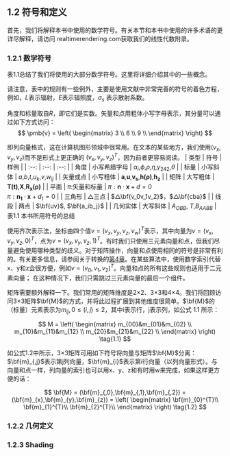 ## 1.2 符号和定义
首先，我们将解释本书中使用的数学符号。有关本节和本书中使用的许多术语的更详尽解释，请访问 realtimerendering.com获取我们的线性代数附录。

### 1.2.1 数学符号
表1.1总结了我们将使用的大部分数学符号。这里将详细介绍其中的一些概念。

请注意，表中的规则有一些例外，主要是使用文献中非常完善的符号的着色方程，例如，$L$表示辐射，$E$表示辐照度，$σ_s$ 表示散射系数。

角度和标量取自$R$，即它们是实数。矢量和点用粗体小写字母表示，其分量可以通过如下方式访问：
$$
\pmb{v} =  
\left(
 \begin{matrix}
   3 \\
   6 \\
   9 \\
  \end{matrix}
\right)
$$

即列向量格式，这在计算机图形领域中很常用。在文本的某些地方，我们使用$(v_x,v_y,v_z)$而不是形式上更正确的 $(v_x,v_y,v_z)^T$，因为前者更容易阅读。
| 类型 | 符号 | 样例 |
| :--: | :--: | :--: |
| 角度 | 小写希腊字母 | ${\alpha}_i$,$\phi$,$\rho$,$\eta$,${\gamma}_{242}$,$\theta$ |
| 标量 | 小写斜体 | $a$,$b$,$t$,$u_k$,$v$,$w_{ij}$ |
| 矢量或点 | 小写粗体 | $\pmb{a}$,$\pmb{u}$,$\pmb{v_s}$,$\pmb{h(\rho)}$,$\pmb{h_z}$ |
| 矩阵  | 大写粗体 | $\pmb{T(t)}$,$\pmb{X}$,$\pmb{R_x(\rho)}$ |
| 平面  | $\pi$:矢量和标量 | $\pi:\pmb{n}\cdot\pmb{x} + d = 0$ <br> $\pi:\pmb{n_1}\cdot\pmb{x} + d_1 = 0$ |
| 三角形  | △三点 | $△\bf{v_0v_1v_2}$，$△\bf{cba}$ |
| 线段  | 两点 | $\bf{uv}$, $\bf{a_ib_j}$ |
| 几何实体  | 大写斜体 | $A_{OBB}$, $T$,$B_{AABB}$ |
表1.1 本书所用符号的总结

使用齐次表示法，坐标由四个值$v = {(v_x,v_y,v_z,v_w )}^{T}$表示，其中向量为$v = {(v_x,v_y,v_z,0)}^{T}$，点为$v = {(v_x,v_y,v_z,1)}^{T}$。有时我们只使用三元素向量和点，但我们尽量避免使用哪种类型的歧义。对于矩阵操作，向量和点使用相同的符号是非常有利的。有关更多信息，请参阅关于转换的[第4章][netlink1]。在某些算法中，使用数字索引代替x、y和z会很方便，例如$v={(v_0,v_1,v_2)}^T$。向量和点的所有这些规则也适用于二元素向量； 在这种情况下，我们只需跳过三元素向量的最后一个组件。

矩阵需要额外解释一下。我们常用的矩阵维度是2×2、3×3和4×4。我们将回顾访问3×3矩阵$\bf{M}$的方式，并将此过程扩展到其他维度很简单。$\bf{M}$的（标量）元素表示为$m_{ij},0≤(i,j)≤2$，其中i表示行，j表示列，如公式 1.1 所示：

$$
M = 
\left(
 \begin{matrix}
   m_{00}&m_{01}&m_{02} \\
   m_{10}&m_{11}&m_{12} \\
   m_{20}&m_{21}&m_{22} \\
  \end{matrix}
\right)
\tag{1.1}
$$

如公式1.2中所示，3×3矩阵可用如下符号将向量与矩阵$\bf{M}$分离：$\bf{m}_{,j}$表示第j列向量，$\bf{m}_{i}$表示第i行向量（以列向量形式）。与向量和点一样，列向量的索引也可以用x、y、z和有时用w来完成，如果这样更方便的话：

$$
\bf{M} = (\bf{m}_{,0},\bf{m}_{,1},\bf{m}_{,2}) = (\bf{m}_{x},\bf{m}_{y},\bf{m}_{z}) =
\left(
  \begin{matrix}
  \bf{m}_{0}^{T}\\
  \bf{m}_{1}^{T}\\
  \bf{m}_{2}^{T}\\
  \end{matrix}
\right) 
\tag{1.2}
$$





### 1.2.2 几何定义


### 1.2.3 Shading


[netlink1]:netlink1